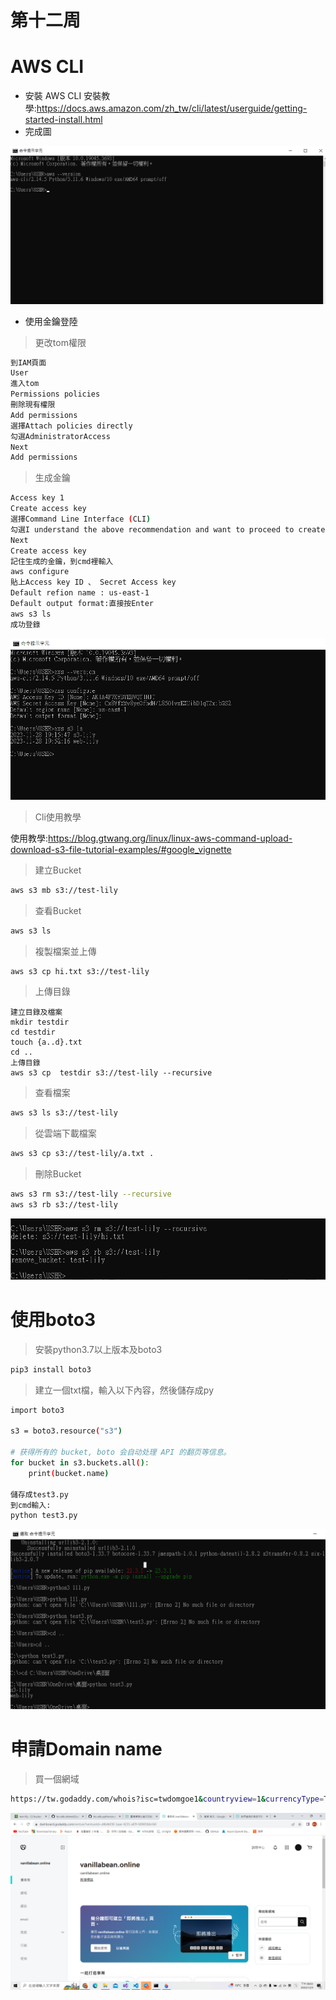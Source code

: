 # 第十二周
# AWS CLI
* 安裝 AWS CLI
安裝教學:https://docs.aws.amazon.com/zh_tw/cli/latest/userguide/getting-started-install.html
* 完成圖
<img src="../pic/1205.png">

* 使用金鑰登陸
> 更改tom權限
```sh
到IAM頁面
User
進入tom
Permissions policies 
刪除現有權限
Add permissions
選擇Attach policies directly
勾選AdministratorAccess
Next
Add permissions
```
> 生成金鑰
```sh
Access key 1
Create access key
選擇Command Line Interface (CLI)
勾選I understand the above recommendation and want to proceed to create an access key.
Next
Create access key
記住生成的金鑰，到cmd裡輸入
aws configure
貼上Access key ID 、 Secret Access key
Default refion name : us-east-1
Default output format:直接按Enter
aws s3 ls
成功登錄
```
<img src="../pic/1205-1.png">

> Cli使用教學

使用教學:https://blog.gtwang.org/linux/linux-aws-command-upload-download-s3-file-tutorial-examples/#google_vignette

> 建立Bucket
```sh
aws s3 mb s3://test-lily
```
> 查看Bucket
```sh
aws s3 ls
```
> 複製檔案並上傳
```sh
aws s3 cp hi.txt s3://test-lily
```
> 上傳目錄
```
建立目錄及檔案
mkdir testdir
cd testdir
touch {a..d}.txt
cd ..
上傳目錄
aws s3 cp  testdir s3://test-lily --recursive
```
> 查看檔案
```sh
aws s3 ls s3://test-lily
```
> 從雲端下載檔案
```sh
aws s3 cp s3://test-lily/a.txt .
```
> 刪除Bucket
```sh
aws s3 rm s3://test-lily --recursive
aws s3 rb s3://test-lily
```
<img src="../pic/1205-2.png">

# 使用boto3
> 安裝python3.7以上版本及boto3
```sh
pip3 install boto3
``` 
> 建立一個txt檔，輸入以下內容，然後儲存成py

```sh
import boto3

s3 = boto3.resource("s3")

# 获得所有的 bucket, boto 会自动处理 API 的翻页等信息。
for bucket in s3.buckets.all():
    print(bucket.name)

儲存成test3.py
到cmd輸入:
python test3.py
```
<img src="../pic/1205-3.png">

# 申請Domain name
> 買一個網域
```sh
https://tw.godaddy.com/whois?isc=twdomgoe1&countryview=1&currencyType=TWD&cdtl=c_20726757311.g_155456413175.k_aud-718109900613:dsa-2163013564243.a_678875414083.d_c.ctv_g&bnb=nb&gad_source=1&gclid=CjwKCAiAvdCrBhBREiwAX6-6UtlADYf7R3tphoPgAOJc4kWFFDaIkTtGWPE-SuQJoGCzQqWqnhJlchoChmIQAvD_BwE
```
<img src="../pic/1205-4.png">

> 
